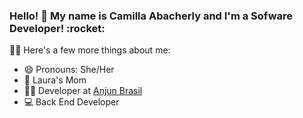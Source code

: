 <h3> Hello! 👋 My name is Camilla Abacherly and I'm a Sofware Developer! :rocket: </h3> 

💁‍♀️ Here's a few more things about me:

- 😄 Pronouns: She/Her
- 👧 Laura's Mom
- 👩‍💻 Developer at [Anjun Brasil](https://github.com/anjun-brasil "Anjun Brasil")
- 💻 Back End Developer


